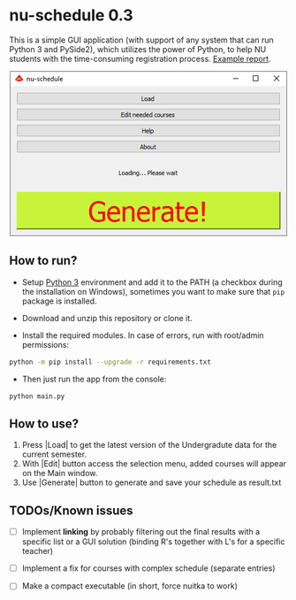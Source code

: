 # nu-schedule 0.3 #

This is a simple GUI application (with support of any system that can run Python 3 and PySide2), which utilizes the power of Python, to help NU students with the time-consuming registration process. [Example report](https://github.com/ac130kz/nu-schedule/blob/master/examples/result1532841466.735346.txt?raw=true).

<p align="center">
  <img src="https://github.com/ac130kz/nu-schedule/blob/master/res/mainscreen.png?raw=true" alt="GUI"/>
</p>

## How to run? ##

* Setup <a href="https://www.python.org/downloads/">Python 3</a> environment and add it to the PATH (a checkbox during the installation on Windows), sometimes you want to make sure that `pip` package is installed.

* Download and unzip this repository or clone it.

* Install the required modules. In case of errors, run with root/admin permissions:
```bash
python -m pip install --upgrade -r requirements.txt
```
* Then just run the app from the console:
```bash
python main.py
```

## How to use? ##

1. Press |Load| to get the latest version of the Undergradute data for the current semester.
2. With |Edit| button access the selection menu, added courses will appear on the Main window.
3. Use |Generate| button to generate and save your schedule as result<unixtimestamp>.txt

## TODOs/Known issues ##

- [ ] Implement __linking__ by probably filtering out the final results with a specific list or a GUI solution (binding R's together with L's for a specific teacher)

- [ ] Implement a fix for courses with complex schedule (separate entries)
	 
- [ ] Make a compact executable (in short, force nuitka to work)
